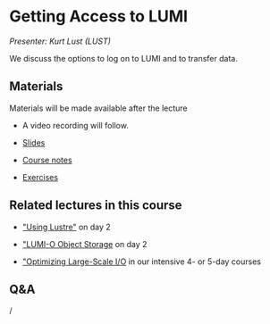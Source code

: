 # Getting Access to LUMI

*Presenter: Kurt Lust (LUST)*

We discuss the options to log on to LUMI and to transfer data.


## Materials

Materials will be made available after the lecture

<!--
<video src="https://462000265.lumidata.eu/2day-20250602/recordings/103-Access.mp4" controls="controls"></video>
-->

-   A video recording will follow.

-   [Slides](https://462000265.lumidata.eu/2day-20250602/files/LUMI-2day-20250602-103-Access.pdf)

-   [Course notes](103-Access.md)

-   [Exercises](E103-Access.md)

<!--
Archived materials on LUMI:

-   Slides: `/appl/local/training/2day-20250602/files/LUMI-2day-20250602-103-Access.pdf`

-   Recording: `/appl/local/training/2day-20250602/recordings/103-Access.mp4`
-->


## Related lectures in this course

-   ["Using Lustre"](M203-Lustre.md) on day 2

-   ["LUMI-O Object Storage](M204-ObjectStorage.md) on day 2

-   ["Optimizing Large-Scale I/O](../2p3day-20250303/M503-IO_Optimization_Parallel_IO.md) in our 
    intensive 4- or 5-day courses


## Q&A

/
